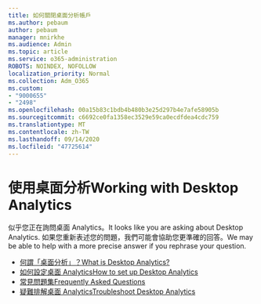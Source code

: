 ```yaml
---
title: 如何關閉桌面分析帳戶
ms.author: pebaum
author: pebaum
manager: mnirkhe
ms.audience: Admin
ms.topic: article
ms.service: o365-administration
ROBOTS: NOINDEX, NOFOLLOW
localization_priority: Normal
ms.collection: Adm_O365
ms.custom:
- "9000655"
- "2498"
ms.openlocfilehash: 00a15b83c1bdb4b480b3e25d297b4e7afe58905b
ms.sourcegitcommit: c6692ce0fa1358ec3529e59ca0ecdfdea4cdc759
ms.translationtype: MT
ms.contentlocale: zh-TW
ms.lasthandoff: 09/14/2020
ms.locfileid: "47725614"
---
```

# <a name="working-with-desktop-analytics"></a><span data-ttu-id="5d8e5-102">使用桌面分析</span><span class="sxs-lookup"><span data-stu-id="5d8e5-102">Working with Desktop Analytics</span></span>

<span data-ttu-id="5d8e5-103">似乎您正在詢問桌面 Analytics。</span><span class="sxs-lookup"><span data-stu-id="5d8e5-103">It looks like you are asking about Desktop Analytics.</span></span> <span data-ttu-id="5d8e5-104">如果您重新表述您的問題，我們可能會協助您更準確的回答。</span><span class="sxs-lookup"><span data-stu-id="5d8e5-104">We may be able to help with a more precise answer if you rephrase your question.</span></span>

- [<span data-ttu-id="5d8e5-105">何謂「桌面分析」？</span><span class="sxs-lookup"><span data-stu-id="5d8e5-105">What is Desktop Analytics?</span></span>](https://docs.microsoft.com/configmgr/desktop-analytics/overview)
- [<span data-ttu-id="5d8e5-106">如何設定桌面 Analytics</span><span class="sxs-lookup"><span data-stu-id="5d8e5-106">How to set up Desktop Analytics</span></span>](https://docs.microsoft.com/configmgr/desktop-analytics/set-up)
- [<span data-ttu-id="5d8e5-107">常見問題集</span><span class="sxs-lookup"><span data-stu-id="5d8e5-107">Frequently Asked Questions</span></span>](https://docs.microsoft.com/configmgr/desktop-analytics/faq)
- [<span data-ttu-id="5d8e5-108">疑難排解桌面 Analytics</span><span class="sxs-lookup"><span data-stu-id="5d8e5-108">Troubleshoot Desktop Analytics</span></span>](https://docs.microsoft.com/configmgr/desktop-analytics/troubleshooting)